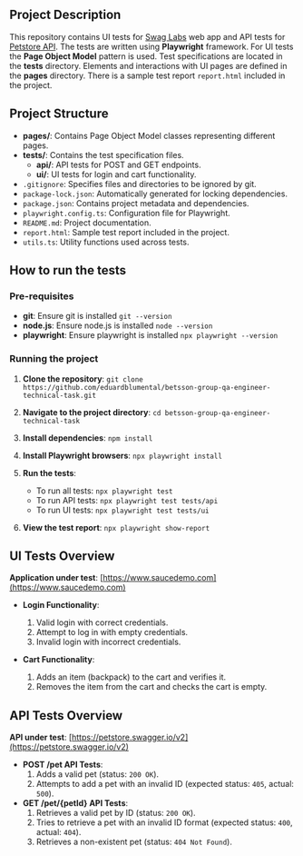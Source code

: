 ## Project Description

This repository contains UI tests for [Swag Labs](https://www.saucedemo.com) web app and API tests for [Petstore API](https://petstore.swagger.io). The tests are written using **Playwright** framework. For UI tests the **Page Object Model** pattern is used. Test specifications are located in the **tests** directory. Elements and interactions with UI pages are defined in the **pages** directory. There is a sample test report `report.html` included in the project.

## Project Structure

- **pages/**: Contains Page Object Model classes representing different pages.
- **tests/**: Contains the test specification files.
  - **api/**: API tests for POST and GET endpoints.
  - **ui/**: UI tests for login and cart functionality.
- `.gitignore`: Specifies files and directories to be ignored by git.
- `package-lock.json`: Automatically generated for locking dependencies.
- `package.json`: Contains project metadata and dependencies.
- `playwright.config.ts`: Configuration file for Playwright.
- `README.md`: Project documentation.
- `report.html`: Sample test report included in the project.
- `utils.ts`: Utility functions used across tests.

## How to run the tests

### Pre-requisites

- **git**: Ensure git is installed `git --version`
- **node.js**: Ensure node.js is installed `node --version`
- **playwright**: Ensure playwright is installed `npx playwright --version`

### Running the project

1. **Clone the repository**: `git clone https://github.com/eduardblumental/betsson-group-qa-engineer-technical-task.git`

2. **Navigate to the project directory**: `cd betsson-group-qa-engineer-technical-task`

3. **Install dependencies**: `npm install`

4. **Install Playwright browsers**: `npx playwright install`

5. **Run the tests**:

   - To run all tests: `npx playwright test`
   - To run API tests: `npx playwright test tests/api`
   - To run UI tests: `npx playwright test tests/ui`

6. **View the test report**: `npx playwright show-report`

## UI Tests Overview

**Application under test**: [https://www.saucedemo.com](https://www.saucedemo.com)

- **Login Functionality**:

  1. Valid login with correct credentials.
  2. Attempt to log in with empty credentials.
  3. Invalid login with incorrect credentials.

- **Cart Functionality**:
  1. Adds an item (backpack) to the cart and verifies it.
  2. Removes the item from the cart and checks the cart is empty.

## API Tests Overview

**API under test**: [https://petstore.swagger.io/v2](https://petstore.swagger.io/v2)

- **POST /pet API Tests**:
  1. Adds a valid pet (status: `200 OK`).
  2. Attempts to add a pet with an invalid ID (expected status: `405`, actual: `500`).
- **GET /pet/{petId} API Tests**:
  1. Retrieves a valid pet by ID (status: `200 OK`).
  2. Tries to retrieve a pet with an invalid ID format (expected status: `400`, actual: `404`).
  3. Retrieves a non-existent pet (status: `404 Not Found`).
